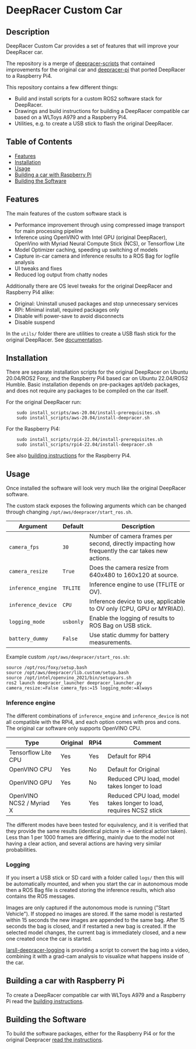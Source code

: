 # DeepRacer Custom Car

## Description

DeepRacer Custom Car provides a set of features that will improve your DeepRacer car.

The repository is a merge of [deepracer-scripts](https://github.com/davidfsmith/deepracer-scripts) that contained improvements for the original car and [deepracer-pi](https://github.com/larsll/deepracer-pi) that ported DeepRacer to a Raspberry Pi4.

This repository contains a few different things:
 - Build and install scripts for a custom ROS2 software stack for DeepRacer.
 - Drawings and build instructions for building a DeepRacer compatible car based on a WLToys A979 and a Raspberry Pi4.
 - Utilities, e.g. to create a USB stick to flash the original DeepRacer.

## Table of Contents

- [Features](#features)
- [Installation](#installation)
- [Usage](#usage)
- [Building a car with Raspberry Pi](#building-a-car-with-raspberry-pi)
- [Building the Software](#building-the-software)

## Features

The main features of the custom software stack is
- Performance improvement through using compressed image transport for main processing pipeline
- Inference using OpenVINO with Intel GPU (original DeepRacer), OpenVino with Myriad Neural Compute Stick (NCS), or Tensorflow Lite
- Model Optimizer caching, speeding up switching of models
- Capture in-car camera and inference results to a ROS Bag for logfile analysis
- UI tweaks and fixes
- Reduced log output from chatty nodes

Additionally there are OS level tweaks for the original DeepRacer and Raspberry Pi4 alike:
 - Original: Uninstall unused packages and stop unnecessary services
 - RPi: Minimal install, required packages only
 - Disable wifi power-save to avoid disconnects
 - Disable suspend

In the `utils/` folder there are utilities to create a USB flash stick for the original DeepRacer. See [documentation](docs/utilities.md).

## Installation

There are separate installation scripts for the original DeepRacer on Ubuntu 20.04/ROS2 Foxy, and the Raspberry Pi4 based car on Ubuntu 22.04/ROS2 Humble. Basic installation depends on pre-packages apt/deb packages, and does not require any packages to be compiled on the car itself.

For the original DeepRacer run:

        sudo install_scripts/aws-20.04/install-prerequisites.sh
        sudo install_scripts/aws-20.04/install-deepracer.sh

For the Raspberry Pi4:

        sudo install_scripts/rpi4-22.04/install-prerequisites.sh
        sudo install_scripts/rpi4-22.04/install-deepracer.sh

See also [building instructions](docs/raspberry_pi.md) for the Raspberry Pi4.

## Usage

Once installed the software will look very much like the original DeepRacer software.

The custom stack exposes the following arguments which can be changed through changing `/opt/aws/deepracer/start_ros.sh`.

| Argument | Default | Description | 
| -------- | ------- | ----------- |
| `camera_fps` | `30` | Number of camera frames per second, directly impacting how frequently the car takes new actions. |
| `camera_resize` | `True` | Does the camera resize from 640x480 to 160x120 at source. | 
| `inference_engine` | `TFLITE` | Inference engine to use (TFLITE or OV). |
| `inference_device` | `CPU` | Inference device to use, applicable to OV only (CPU, GPU or MYRIAD). |
| `logging_mode` | `usbonly` | Enable the logging of results to ROS Bag on USB stick. |
| `battery_dummy` | `False` | Use static dummy for battery measurements. |

Example custom `/opt/aws/deepracer/start_ros.sh`:
    
    source /opt/ros/foxy/setup.bash
    source /opt/aws/deepracer/lib.custom/setup.bash
    source /opt/intel/openvino_2021/bin/setupvars.sh
    ros2 launch deepracer_launcher deepracer_launcher.py camera_resize:=False camera_fps:=15 logging_mode:=Always

### Inference engine 

The different combinations of `inference_engine` and `inference_device` is not all compatible with the RPi4, and each option comes with pros and cons. The original car software only supports OpenVINO CPU.

| Type | Original | RPi4 | Comment |
|------|----------|------|---------|
| Tensorflow Lite CPU | Yes | Yes  | Default for RPi4
| OpenVINO CPU | Yes | No | Default for Original
| OpenVINO GPU | Yes | No | Reduced CPU load, model takes longer to load
| OpenVINO NCS2 / Myriad X | Yes | Yes | Reduced CPU load, model takes longer to load, requires NCS2 stick

The different modes have been tested for equivalency, and it is verified that they provide the same results (identical picture in -> identical action taken). Less than 1 per 1000 frames are differing, mainly due to the model not having a clear action, and several actions are having very similar probabilities.

### Logging

If you insert a USB stick or SD card with a folder called `logs/` then this will be automatically mounted, and when you start the car in autonomous mode then a ROS Bag file is created storing the inference results, which also contains the ROS messages.

Images are only captured if the autonomous mode is running ("Start Vehicle"). If stopped no images are stored. If the same model is restarted within 15 seconds the new images are appended to the same bag. After 15 seconds the bag is closed, and if restarted a new bag is created. If the selected model changes, the current bag is immediately closed, and a new one created once the car is started.

[larsll-deepracer-logging](https://github.com/larsll/larsll-deepracer-logging.git) is providing a script to convert the bag into a video, combining it with a grad-cam analysis to visualize what happens inside of the car.

## Building a car with Raspberry Pi

To create a DeepRacer compatible car with WLToys A979 and a Raspberry Pi read the [building instructions](docs/raspberry_pi.md).

## Building the Software

To build the software packages, either for the Raspberry Pi4 or for the original Deepracer [read the instructions](docs/build_sw.md).

